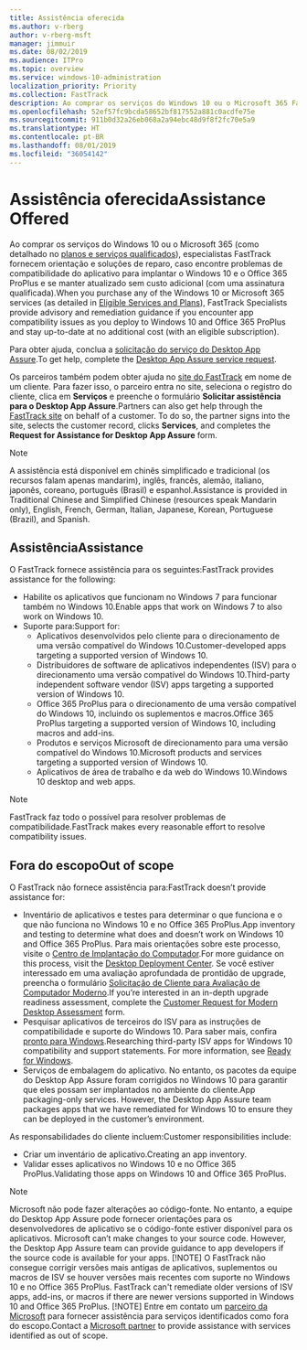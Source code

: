 ```yaml
---
title: Assistência oferecida
ms.author: v-rberg
author: v-rberg-msft
manager: jimmuir
ms.date: 08/02/2019
ms.audience: ITPro
ms.topic: overview
ms.service: windows-10-administration
localization_priority: Priority
ms.collection: FastTrack
description: Ao comprar os serviços do Windows 10 ou o Microsoft 365 FastTrack especialistas oferecem comunicação e orientação de reparação para implantar para Windows 10 e no Office 365 ProPlus e a se manter atualizado sem custo adicional (com uma assinatura qualificada).
ms.openlocfilehash: 52ef57fc9bcda58652bf817552a881c0acdfe75e
ms.sourcegitcommit: 911b0d32a26eb068a2a94ebc48d9f8f2fc70e5a9
ms.translationtype: HT
ms.contentlocale: pt-BR
ms.lasthandoff: 08/01/2019
ms.locfileid: "36054142"
---
```

# <a name="assistance-offered"></a><span data-ttu-id="53a07-103">Assistência oferecida</span><span class="sxs-lookup"><span data-stu-id="53a07-103">Assistance Offered</span></span>  

<span data-ttu-id="53a07-104">Ao comprar os serviços do Windows 10 ou o Microsoft 365 (como detalhado no [planos e serviços qualificados](M365-eligible-services-and-plans.md)), especialistas FastTrack fornecem orientação e soluções de reparo, caso encontre problemas de compatibilidade do aplicativo para implantar o Windows 10 e o Office 365 ProPlus e se manter atualizado sem custo adicional (com uma assinatura qualificada).</span><span class="sxs-lookup"><span data-stu-id="53a07-104">When you purchase any of the Windows 10 or Microsoft 365 services (as detailed in [Eligible Services and Plans](M365-eligible-services-and-plans.md)), FastTrack Specialists provide advisory and remediation guidance if you encounter app compatibility issues as you deploy to Windows 10 and Office 365 ProPlus and stay up-to-date at no additional cost (with an eligible subscription).</span></span>

<span data-ttu-id="53a07-105">Para obter ajuda, conclua a [solicitação do serviço do Desktop App Assure](https://go.microsoft.com/fwlink/?linkid=2022721).</span><span class="sxs-lookup"><span data-stu-id="53a07-105">To get help, complete the [Desktop App Assure service request](https://go.microsoft.com/fwlink/?linkid=2022721).</span></span>

<span data-ttu-id="53a07-p101">Os parceiros também podem obter ajuda no [site do FastTrack](https://go.microsoft.com/fwlink/?linkid=780698) em nome de um cliente. Para fazer isso, o parceiro entra no site, seleciona o registro do cliente, clica em **Serviços** e preenche o formulário **Solicitar assistência para o Desktop App Assure**.</span><span class="sxs-lookup"><span data-stu-id="53a07-p101">Partners can also get help through the [FastTrack site](https://go.microsoft.com/fwlink/?linkid=780698) on behalf of a customer. To do so, the partner signs into the site, selects the customer record, clicks **Services**, and completes the **Request for Assistance for Desktop App Assure** form.</span></span>

> [!NOTE]
> <span data-ttu-id="53a07-108">A assistência está disponível em chinês simplificado e tradicional (os recursos falam apenas mandarim), inglês, francês, alemão, italiano, japonês, coreano, português (Brasil) e espanhol.</span><span class="sxs-lookup"><span data-stu-id="53a07-108">Assistance is provided in Traditional Chinese and Simplified Chinese (resources speak Mandarin only), English, French, German, Italian, Japanese, Korean, Portuguese (Brazil), and Spanish.</span></span> 

## <a name="assistance"></a><span data-ttu-id="53a07-109">Assistência</span><span class="sxs-lookup"><span data-stu-id="53a07-109">Assistance</span></span>

<span data-ttu-id="53a07-110">O FastTrack fornece assistência para os seguintes:</span><span class="sxs-lookup"><span data-stu-id="53a07-110">FastTrack provides assistance for the following:</span></span>
- <span data-ttu-id="53a07-111">Habilite os aplicativos que funcionam no Windows 7 para funcionar também no Windows 10.</span><span class="sxs-lookup"><span data-stu-id="53a07-111">Enable apps that work on Windows 7 to also work on Windows 10.</span></span>
- <span data-ttu-id="53a07-112">Suporte para:</span><span class="sxs-lookup"><span data-stu-id="53a07-112">Support for:</span></span>
    - <span data-ttu-id="53a07-113">Aplicativos desenvolvidos pelo cliente para o direcionamento de uma versão compatível do Windows 10.</span><span class="sxs-lookup"><span data-stu-id="53a07-113">Customer-developed apps targeting a supported version of Windows 10.</span></span>
    - <span data-ttu-id="53a07-114">Distribuidores de software de aplicativos independentes (ISV) para o direcionamento uma versão compatível do Windows 10.</span><span class="sxs-lookup"><span data-stu-id="53a07-114">Third-party independent software vendor (ISV) apps targeting a supported version of Windows 10.</span></span>
    - <span data-ttu-id="53a07-115">Office 365 ProPlus para o direcionamento de uma versão compatível do Windows 10, incluindo os suplementos e macros.</span><span class="sxs-lookup"><span data-stu-id="53a07-115">Office 365 ProPlus targeting a supported version of Windows 10, including macros and add-ins.</span></span>
    - <span data-ttu-id="53a07-116">Produtos e serviços Microsoft de direcionamento para uma versão compatível do Windows 10.</span><span class="sxs-lookup"><span data-stu-id="53a07-116">Microsoft products and services targeting a supported version of Windows 10.</span></span>
    - <span data-ttu-id="53a07-117">Aplicativos de área de trabalho e da web do Windows 10.</span><span class="sxs-lookup"><span data-stu-id="53a07-117">Windows 10 desktop and web apps.</span></span>
> [!NOTE]
> <span data-ttu-id="53a07-118">FastTrack faz todo o possível para resolver problemas de compatibilidade.</span><span class="sxs-lookup"><span data-stu-id="53a07-118">FastTrack makes every reasonable effort to resolve compatibility issues.</span></span> 

## <a name="out-of-scope"></a><span data-ttu-id="53a07-119">Fora do escopo</span><span class="sxs-lookup"><span data-stu-id="53a07-119">Out of scope</span></span>

<span data-ttu-id="53a07-120">O FastTrack não fornece assistência para:</span><span class="sxs-lookup"><span data-stu-id="53a07-120">FastTrack doesn’t provide assistance for:</span></span>
- <span data-ttu-id="53a07-121">Inventário de aplicativos e testes para determinar o que funciona e o que não funciona no Windows 10 e no Office 365 ProPlus.</span><span class="sxs-lookup"><span data-stu-id="53a07-121">App inventory and testing to determine what does and doesn’t work on Windows 10 and Office 365 ProPlus.</span></span> <span data-ttu-id="53a07-122">Para mais orientações sobre este processo, visite o [Centro de Implantação do Computador](https://go.microsoft.com/fwlink/?linkid=2080140).</span><span class="sxs-lookup"><span data-stu-id="53a07-122">For more guidance on this process, visit the [Desktop Deployment Center](https://go.microsoft.com/fwlink/?linkid=2080140).</span></span> <span data-ttu-id="53a07-123">Se você estiver interessado em uma avaliação aprofundada de prontidão de upgrade, preencha o formulário [Solicitação de Cliente para Avaliação de Computador Moderno](https://go.microsoft.com/fwlink/?linkid=2053818).</span><span class="sxs-lookup"><span data-stu-id="53a07-123">If you’re interested in an in-depth upgrade readiness assessment, complete the [Customer Request for Modern Desktop Assessment](https://go.microsoft.com/fwlink/?linkid=2053818) form.</span></span>
- <span data-ttu-id="53a07-p103">Pesquisar aplicativos de terceiros do ISV para as instruções de compatibilidade e suporte do Windows 10. Para saber mais, confira [pronto para Windows](https://go.microsoft.com/fwlink/?linkid=2054580).</span><span class="sxs-lookup"><span data-stu-id="53a07-p103">Researching third-party ISV apps for Windows 10 compatibility and support statements. For more information, see [Ready for Windows](https://go.microsoft.com/fwlink/?linkid=2054580).</span></span>
- <span data-ttu-id="53a07-p104">Serviços de embalagem do aplicativo. No entanto, os pacotes da equipe do Desktop App Assure foram corrigidos no Windows 10 para garantir que eles possam ser implantados no ambiente do cliente.</span><span class="sxs-lookup"><span data-stu-id="53a07-p104">App packaging-only services. However, the Desktop App Assure team packages apps that we have remediated for Windows 10 to ensure they can be deployed in the customer’s environment.</span></span>

<span data-ttu-id="53a07-128">As responsabilidades do cliente incluem:</span><span class="sxs-lookup"><span data-stu-id="53a07-128">Customer responsibilities include:</span></span>
- <span data-ttu-id="53a07-129">Criar um inventário de aplicativo.</span><span class="sxs-lookup"><span data-stu-id="53a07-129">Creating an app inventory.</span></span>
- <span data-ttu-id="53a07-130">Validar esses aplicativos no Windows 10 e no Office 365 ProPlus.</span><span class="sxs-lookup"><span data-stu-id="53a07-130">Validating those apps on Windows 10 and Office 365 ProPlus.</span></span>
> [!NOTE]
> <span data-ttu-id="53a07-p105">Microsoft não pode fazer alterações ao código-fonte. No entanto, a equipe do Desktop App Assure pode fornecer orientações para os desenvolvedores de aplicativo se o código-fonte estiver disponível para os aplicativos. </span><span class="sxs-lookup"><span data-stu-id="53a07-p105">Microsoft can’t make changes to your source code. However, the Desktop App Assure team can provide guidance to app developers if the source code is available for your apps. </span></span>[!NOTE]
> <span data-ttu-id="53a07-p106">O FastTrack não consegue corrigir versões mais antigas de aplicativos, suplementos ou macros de ISV se houver versões mais recentes com suporte no Windows 10 e no Office 365 ProPlus. </span><span class="sxs-lookup"><span data-stu-id="53a07-p106">FastTrack can't remediate older versions of ISV apps, add-ins, or macros if there are newer versions supported in Windows 10 and Office 365 ProPlus. </span></span>[!NOTE]
> <span data-ttu-id="53a07-134">Entre em contato um [parceiro da Microsoft](https://go.microsoft.com/fwlink/?linkid=2080150) para fornecer assistência para serviços identificados como fora do escopo.</span><span class="sxs-lookup"><span data-stu-id="53a07-134">Contact a [Microsoft partner](https://go.microsoft.com/fwlink/?linkid=2080150) to provide assistance with services identified as out of scope.</span></span>
